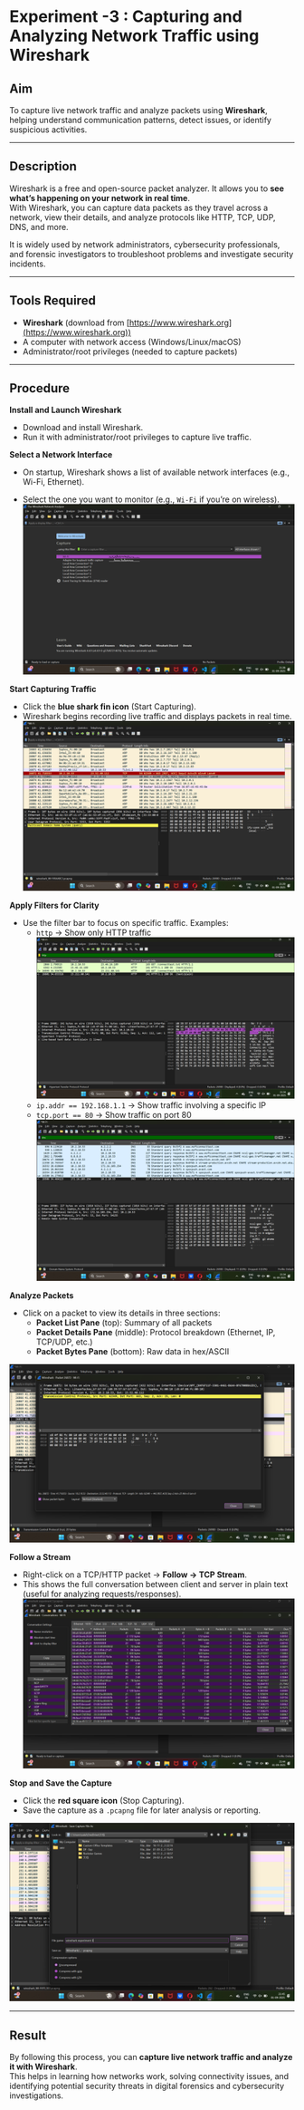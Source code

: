 # Experiment -3 : Capturing and Analyzing Network Traffic using Wireshark

## Aim
To capture live network traffic and analyze packets using **Wireshark**, helping understand communication patterns, detect issues, or identify suspicious activities.

---

## Description
Wireshark is a free and open-source packet analyzer. It allows you to **see what’s happening on your network in real time**.  
With Wireshark, you can capture data packets as they travel across a network, view their details, and analyze protocols like HTTP, TCP, UDP, DNS, and more.  

It is widely used by network administrators, cybersecurity professionals, and forensic investigators to troubleshoot problems and investigate security incidents.

---

## Tools Required
- **Wireshark** (download from [https://www.wireshark.org](https://www.wireshark.org))  
- A computer with network access (Windows/Linux/macOS)  
- Administrator/root privileges (needed to capture packets)  

---

## Procedure
**Install and Launch Wireshark**  
   - Download and install Wireshark.  
   - Run it with administrator/root privileges to capture live traffic.  

**Select a Network Interface**  
   - On startup, Wireshark shows a list of available network interfaces (e.g., Wi-Fi, Ethernet).
    
   - Select the one you want to monitor (e.g., `Wi-Fi` if you’re on wireless).
   ![alt text](<Screenshots/Exp3/Screenshot 2025-09-01 212817.png>)   

**Start Capturing Traffic**  
   - Click the **blue shark fin icon** (Start Capturing).  
   - Wireshark begins recording live traffic and displays packets in real time.
   ![alt text](<Screenshots/Exp3/Screenshot 2025-09-01 212913.png>)  

**Apply Filters for Clarity**  
   - Use the filter bar to focus on specific traffic. Examples:  
     - `http` → Show only HTTP traffic 
![alt text](<Screenshots/Exp3/Screenshot 2025-09-01 213417.png>)
     - `ip.addr == 192.168.1.1` → Show traffic involving a specific IP  
     - `tcp.port == 80` → Show traffic on port 80  
![alt text](<Screenshots/Exp3/Screenshot 2025-09-01 213438.png>)

**Analyze Packets**  
   - Click on a packet to view its details in three sections:  
     - **Packet List Pane** (top): Summary of all packets  
     - **Packet Details Pane** (middle): Protocol breakdown (Ethernet, IP, TCP/UDP, etc.)  
     - **Packet Bytes Pane** (bottom): Raw data in hex/ASCII

![alt text](<Screenshots/Exp3/Screenshot 2025-09-01 213244.png>)     

**Follow a Stream**  
   - Right-click on a TCP/HTTP packet → **Follow → TCP Stream**.  
   - This shows the full conversation between client and server in plain text (useful for analyzing requests/responses).  
![alt text](<Screenshots/Exp3/Screenshot 2025-09-01 214408.png>)

**Stop and Save the Capture**  
   - Click the **red square icon** (Stop Capturing).  
   - Save the capture as a `.pcapng` file for later analysis or reporting. 
 
![alt text](<Screenshots/Exp3/Screenshot 2025-09-01 214554.png>)

---

## Result
By following this process, you can **capture live network traffic and analyze it with Wireshark**.  
This helps in learning how networks work, solving connectivity issues, and identifying potential security threats in digital forensics and cybersecurity investigations.
